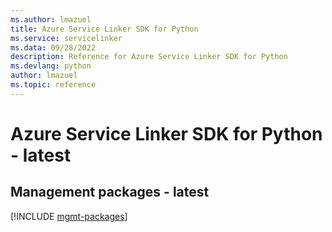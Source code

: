 ```yaml
---
ms.author: lmazuel
title: Azure Service Linker SDK for Python
ms.service: servicelinker
ms.data: 09/28/2022
description: Reference for Azure Service Linker SDK for Python
ms.devlang: python
author: lmazuel
ms.topic: reference
---
```

# Azure Service Linker SDK for Python - latest

## Management packages - latest
[!INCLUDE [mgmt-packages](service-linker-mgmt-index.md)]